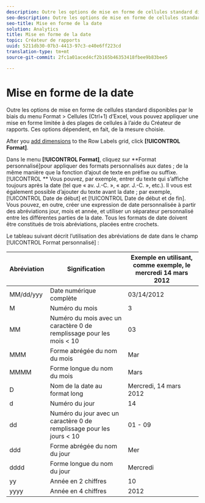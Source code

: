 ```yaml
---
description: Outre les options de mise en forme de cellules standard disponibles par le biais du menu Format > Cellules (Ctrl+1) d’Excel, vous pouvez appliquer une mise en forme limitée à des plages de cellules à l’aide du Créateur de rapports. Ces options dépendent, en fait, de la mesure choisie.
seo-description: Outre les options de mise en forme de cellules standard disponibles par le biais du menu Format > Cellules (Ctrl+1) d’Excel, vous pouvez appliquer une mise en forme limitée à des plages de cellules à l’aide du Créateur de rapports. Ces options dépendent, en fait, de la mesure choisie.
seo-title: Mise en forme de la date
solution: Analytics
title: Mise en forme de la date
topic: Créateur de rapports
uuid: 5211db30-07b3-4413-97c3-e40e6ff223cd
translation-type: tm+mt
source-git-commit: 2fc1a01aced4cf2b165b46353418fbee9b83bee5

---
```



# Mise en forme de la date

Outre les options de mise en forme de cellules standard disponibles par le biais du menu Format &gt; Cellules (Ctrl+1) d’Excel, vous pouvez appliquer une mise en forme limitée à des plages de cellules à l’aide du Créateur de rapports. Ces options dépendent, en fait, de la mesure choisie.

After you [add dimensions](/help/analyze/report-builder/layout/c-metrics-dimensions/t-add-metrics-and-dimensions.md) to the Row Labels grid, click **[!UICONTROL Format]**.

Dans le menu **[!UICONTROL Format]**, cliquez sur **Format personnalisé]pour appliquer des formats personnalisés aux dates ; de la même manière que la fonction d’ajout de texte en préfixe ou suffixe.[!UICONTROL ** Vous pouvez, par exemple, entrer du texte qui s’affiche toujours après la date (tel que « av. J.-C. », « apr. J.-C. », etc.). Il vous est également possible d’ajouter du texte avant la date ; par exemple, [!UICONTROL Date de début] et [!UICONTROL Date de début et de fin]. Vous pouvez, en outre, créer une expression de date personnalisée à partir des abréviations jour, mois et année, et utiliser un séparateur personnalisé entre les différentes parties de la date. Tous les formats de date doivent être constitués de trois abréviations, placées entre crochets.

Le tableau suivant décrit l’utilisation des abréviations de date dans le champ [!UICONTROL Format personnalisé] :

| Abréviation | Signification | Exemple   en utilisant, comme exemple, le mercredi 14 mars 2012 |
|--- |--- |--- |
| MM/dd/yyy | Date numérique complète | 03/14/2012 |
| M | Numéro du mois | 3 |
| MM | Numéro du mois avec un caractère 0 de remplissage pour les mois &lt; 10 | 03 |
| MMM | Forme abrégée du nom du mois | Mar |
| MMMM | Forme longue du nom du mois | Mars |
| D | Nom de la date au format long | Mercredi, 14 mars 2012 |
| d | Numéro du jour | 14 |
| dd | Numéro du jour avec un caractère 0 de remplissage pour les jours &lt; 10 | 01 - 09 |
| ddd | Forme abrégée du nom du jour | Mer |
| dddd | Forme longue du nom du jour | Mercredi |
| yy | Année en 2 chiffres | 10 |
| yyyy | Année en 4 chiffres | 2012 |
